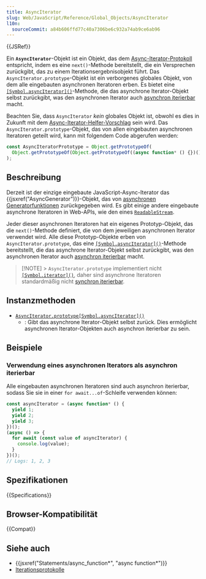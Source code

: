 ```yaml
---
title: AsyncIterator
slug: Web/JavaScript/Reference/Global_Objects/AsyncIterator
l10n:
  sourceCommit: a84b606ffd77c40a7306be6c932a74ab9ce6ab96
---
```


{{JSRef}}

Ein **`AsyncIterator`**-Objekt ist ein Objekt, das dem [Async-Iterator-Protokoll](/de/docs/Web/JavaScript/Reference/Iteration_protocols#the_async_iterator_and_async_iterable_protocols) entspricht, indem es eine `next()`-Methode bereitstellt, die ein Versprechen zurückgibt, das zu einem Iterationsergebnisobjekt führt. Das `AsyncIterator.prototype`-Objekt ist ein verborgenes globales Objekt, von dem alle eingebauten asynchronen Iteratoren erben. Es bietet eine [`[Symbol.asyncIterator]()`](/de/docs/Web/JavaScript/Reference/Global_Objects/AsyncIterator/Symbol.asyncIterator)-Methode, die das asynchrone Iterator-Objekt selbst zurückgibt, was den asynchronen Iterator auch [asynchron iterierbar](/de/docs/Web/JavaScript/Reference/Iteration_protocols#the_async_iterator_and_async_iterable_protocols) macht.

Beachten Sie, dass `AsyncIterator` _kein_ globales Objekt ist, obwohl es dies in Zukunft mit dem [Async-Iterator-Helfer-Vorschlag](https://github.com/tc39/proposal-async-iterator-helpers) sein wird. Das `AsyncIterator.prototype`-Objekt, das von allen eingebauten asynchronen Iteratoren geteilt wird, kann mit folgendem Code abgerufen werden:

```js
const AsyncIteratorPrototype = Object.getPrototypeOf(
  Object.getPrototypeOf(Object.getPrototypeOf((async function* () {})())),
);
```

## Beschreibung

Derzeit ist der einzige eingebaute JavaScript-Async-Iterator das {{jsxref("AsyncGenerator")}}-Objekt, das von [asynchronen Generatorfunktionen](/de/docs/Web/JavaScript/Reference/Statements/async_function*) zurückgegeben wird. Es gibt einige andere eingebaute asynchrone Iteratoren in Web-APIs, wie den eines [`ReadableStream`](/de/docs/Web/API/ReadableStream).

Jeder dieser asynchronen Iteratoren hat ein eigenes Prototyp-Objekt, das die `next()`-Methode definiert, die von dem jeweiligen asynchronen Iterator verwendet wird. Alle diese Prototyp-Objekte erben von `AsyncIterator.prototype`, das eine [`[Symbol.asyncIterator]()`](/de/docs/Web/JavaScript/Reference/Global_Objects/Symbol/asyncIterator)-Methode bereitstellt, die das asynchrone Iterator-Objekt selbst zurückgibt, was den asynchronen Iterator auch [asynchron iterierbar](/de/docs/Web/JavaScript/Reference/Iteration_protocols#the_async_iterator_and_async_iterable_protocols) macht.

> [!NOTE] > `AsyncIterator.prototype` implementiert nicht [`[Symbol.iterator]()`](/de/docs/Web/JavaScript/Reference/Global_Objects/Symbol/iterator), daher sind asynchrone Iteratoren standardmäßig nicht [synchron iterierbar](/de/docs/Web/JavaScript/Reference/Iteration_protocols#the_iterable_protocol).

## Instanzmethoden

- [`AsyncIterator.prototype[Symbol.asyncIterator]()`](/de/docs/Web/JavaScript/Reference/Global_Objects/AsyncIterator/Symbol.asyncIterator)
  - : Gibt das asynchrone Iterator-Objekt selbst zurück. Dies ermöglicht asynchronen Iterator-Objekten auch asynchron iterierbar zu sein.

## Beispiele

### Verwendung eines asynchronen Iterators als asynchron iterierbar

Alle eingebauten asynchronen Iteratoren sind auch asynchron iterierbar, sodass Sie sie in einer `for await...of`-Schleife verwenden können:

```js
const asyncIterator = (async function* () {
  yield 1;
  yield 2;
  yield 3;
})();
(async () => {
  for await (const value of asyncIterator) {
    console.log(value);
  }
})();
// Logs: 1, 2, 3
```

## Spezifikationen

{{Specifications}}

## Browser-Kompatibilität

{{Compat}}

## Siehe auch

- {{jsxref("Statements/async_function*", "async function*")}}
- [Iterationsprotokolle](/de/docs/Web/JavaScript/Reference/Iteration_protocols)
